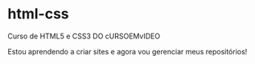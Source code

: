 # html-css
 Curso de HTML5 e CSS3 DO cURSOEMvIDEO

 Estou aprendendo a criar sites e agora vou gerenciar meus 
 repositórios!
